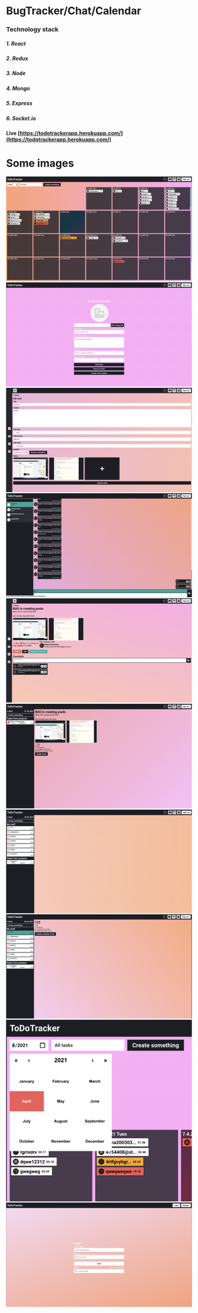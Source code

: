 


# BugTracker/Chat/Calendar

### Technology stack

##### 1. React

##### 2. Redux

##### 3. Node

##### 4. Mongo

##### 5. Express

##### 6. Socket.io


#### Live [https://todotrackerapp.herokuapp.com/](https://todotrackerapp.herokuapp.com/)


# Some images

![](readme/1.png)
![](readme/2.png)
![](readme/3.png)
![](readme/4.png)
![](readme/5.png)
![](readme/6.png)
![](readme/7.png)
![](readme/8.png)
![](readme/9.png)
![](readme/10.png)



